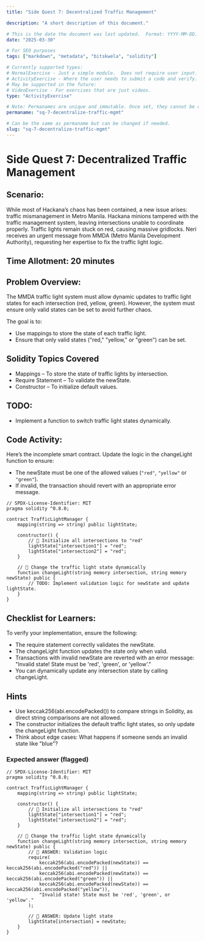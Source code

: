 ```yaml
---
title: "Side Quest 7: Decentralized Traffic Management"

description: "A short description of this document."

# This is the date the document was last updated.  Format: YYYY-MM-DD.
date: "2025-03-30"

# For SEO purposes
tags: ["markdown", "metadata", "bitskwela", "solidity"]

# Currently supported types:
# NormalExercise - Just a simple module.  Does not require user input.
# ActivityExercise - Where the user needs to submit a code and verify.  As of now, no backend verification.
# May be supported in the future:
# VideoExercise - For exercises that are just videos.
type: "ActivityExercise"

# Note: Permanames are unique and immutable. Once set, they cannot be changed.  You may change the filename but not this.
permaname: "sq-7-decentralize-traffic-mgmt"

# Can be the same as permaname but can be changed if needed.
slug: "sq-7-decentralize-traffic-mgmt"
---
```


# Side Quest 7: Decentralized Traffic Management

## Scenario:

While most of Hackana’s chaos has been contained, a new issue arises: traffic mismanagement in Metro Manila. Hackana minions tampered with the traffic management system, leaving intersections unable to coordinate properly. Traffic lights remain stuck on red, causing massive gridlocks. Neri receives an urgent message from MMDA (Metro Manila Development Authority), requesting her expertise to fix the traffic light logic.

## Time Allotment: 20 minutes

## Problem Overview:

The MMDA traffic light system must allow dynamic updates to traffic light states for each intersection (red, yellow, green). However, the system must ensure only valid states can be set to avoid further chaos.

The goal is to:

- Use mappings to store the state of each traffic light.
- Ensure that only valid states ("red," "yellow," or "green") can be set.

## Solidity Topics Covered

- Mappings – To store the state of traffic lights by intersection.
- Require Statement – To validate the newState.
- Constructor – To initialize default values.

## TODO:

- Implement a function to switch traffic light states dynamically.

## Code Activity:

Here’s the incomplete smart contract. Update the logic in the changeLight function to ensure:

- The newState must be one of the allowed values (`"red"`, `"yellow"` or `"green"`).
- If invalid, the transaction should revert with an appropriate error message.

```solidity
// SPDX-License-Identifier: MIT
pragma solidity ^0.8.0;

contract TrafficLightManager {
    mapping(string => string) public lightState;

    constructor() {
        // 🚩 Initialize all intersections to "red"
        lightState["intersection1"] = "red";
        lightState["intersection2"] = "red";
    }

    // 🚩 Change the traffic light state dynamically
    function changeLight(string memory intersection, string memory newState) public {
        // TODO: Implement validation logic for newState and update lightState.
    }
}
```

## Checklist for Learners:

To verify your implementation, ensure the following:

- The require statement correctly validates the newState.
- The changeLight function updates the state only when valid.
- Transactions with invalid newState are reverted with an error message: "Invalid state! State must be 'red', 'green', or 'yellow'."
- You can dynamically update any intersection state by calling changeLight.

## Hints

- Use keccak256(abi.encodePacked()) to compare strings in Solidity, as direct string comparisons are not allowed.
- The constructor initializes the default traffic light states, so only update the changeLight function.
- Think about edge cases: What happens if someone sends an invalid state like "blue"?

### Expected answer (flagged)

```solidity
// SPDX-License-Identifier: MIT
pragma solidity ^0.8.0;

contract TrafficLightManager {
    mapping(string => string) public lightState;

    constructor() {
        // 🚩 Initialize all intersections to "red"
        lightState["intersection1"] = "red";
        lightState["intersection2"] = "red";
    }

    // 🚩 Change the traffic light state dynamically
    function changeLight(string memory intersection, string memory newState) public {
        // 🏁 ANSWER: Validation logic
        require(
            keccak256(abi.encodePacked(newState)) == keccak256(abi.encodePacked("red")) ||
            keccak256(abi.encodePacked(newState)) == keccak256(abi.encodePacked("green")) ||
            keccak256(abi.encodePacked(newState)) == keccak256(abi.encodePacked("yellow")),
            "Invalid state! State must be 'red', 'green', or 'yellow'."
        );

        // 🏁 ANSWER: Update light state
        lightState[intersection] = newState;
    }
}
```
